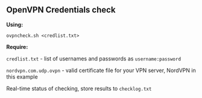 ## OpenVPN Credentials check
**Using:**

`ovpncheck.sh <credlist.txt>`

**Require:**

`credlist.txt` - list of usernames and passwords as `username:password`

`nordvpn.com.udp.ovpn` - valid certificate file for your VPN server, NordVPN in this example

Real-time status of checking, store results to `checklog.txt`
